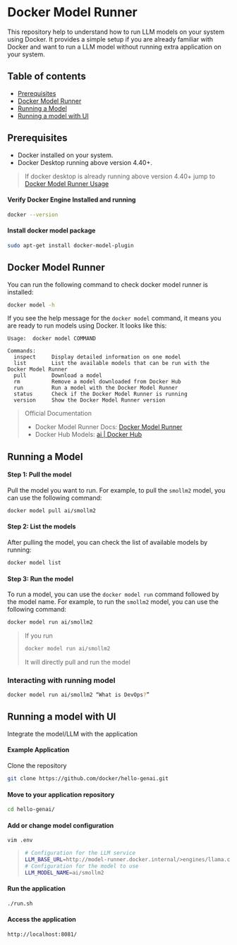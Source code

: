 # Docker Model Runner
This repository help to understand how to run LLM models on your system using Docker. It provides a simple setup if you are already familiar with Docker and want to run a LLM model without running extra application on your system.

## Table of contents

- [Prerequisites](#Prerequisites)
- [Docker Model Runner](#Docker-Model-Runner)
- [Running a Model](#running-a-model)
- [Running a model with UI](#running-a-model-with-ui)

## Prerequisites
- Docker installed on your system.
- Docker Desktop running above version 4.40+.

> If docker desktop is already running above version 4.40+ jump to [Docker Model Runner Usage](##Docker-Model-Runner-Usage)

#### Verify Docker Engine Installed and running
```bash
docker --version
```
#### Install docker model package
```bash
sudo apt-get install docker-model-plugin
```


## Docker Model Runner
You can run the following command to check docker model runner is installed:
```bash
docker model -h
```

If you see the help message for the `docker model` command, it means you are ready to run models using Docker.
It looks like this:
```
Usage:  docker model COMMAND

Commands:
  inspect     Display detailed information on one model
  list        List the available models that can be run with the Docker Model Runner
  pull        Download a model
  rm          Remove a model downloaded from Docker Hub
  run         Run a model with the Docker Model Runner
  status      Check if the Docker Model Runner is running
  version     Show the Docker Model Runner version
```

> Official Documentation
> - Docker Model Runner Docs: [Docker Model Runner](https://docs.docker.com/ai/model-runner/)
> - Docker Hub Models: [ai | Docker Hub](https://hub.docker.com/u/ai)


## Running a Model
#### **Step 1:** Pull the model 
Pull the model you want to run. For example, to pull the `smollm2` model, you can use the following command:
```bash
docker model pull ai/smollm2
```

#### **Step 2:** List the models
After pulling the model, you can check the list of available models by running:
```bash
docker model list
```
#### **Step 3:** Run the model
To run a model, you can use the `docker model run` command followed by the model name. For example, to run the `smollm2` model, you can use the following command:
```bash
docker model run ai/smollm2
```

> If you run 
> ```bash
> docker model run ai/smollm2
> ```
> It will directly pull and run the model 

### Interacting with running model
```bash
docker model run ai/smollm2 “What is DevOps?”
```


## Running a model with UI
Integrate the model/LLM with the application

#### Example Application
Clone the repository
```bash
git clone https://github.com/docker/hello-genai.git
```
#### Move to your application repository
```bash
cd hello-genai/
```

#### Add or change model configuration
```bash
vim .env
```
>```bash
># Configuration for the LLM service
>LLM_BASE_URL=http://model-runner.docker.internal/>engines/llama.cpp/v1	
># Configuration for the model to use
>LLM_MODEL_NAME=ai/smollm2
>```

#### Run the application
```bash
./run.sh
```
#### Access the application
```bash 
http://localhost:8081/
```


